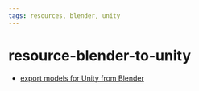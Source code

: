 ```yaml
---
tags: resources, blender, unity
---
```


# resource-blender-to-unity


* [export models for Unity from Blender](https://polynook.com/tutorial/how-to-export-models-from-blender-to-unity/)